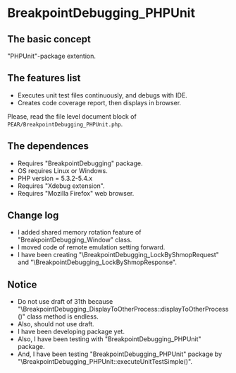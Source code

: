 BreakpointDebugging_PHPUnit
========================================

The basic concept
-----------------

"PHPUnit"-package extention.

The features list
-----------------

* Executes unit test files continuously, and debugs with IDE.
* Creates code coverage report, then displays in browser.

Please, read the file level document block of `PEAR/BreakpointDebugging_PHPUnit.php`.

The dependences
---------------

* Requires "BreakpointDebugging" package.
* OS requires Linux or Windows.
* PHP version = 5.3.2-5.4.x
* Requires "Xdebug extension".
* Requires "Mozilla Firefox" web browser.

Change log
----------

* I added shared memory rotation feature of "BreakpointDebugging_Window" class.
* I moved code of remote emulation setting forward.
* I have been creating "\BreakpointDebugging_LockByShmopRequest" and "\BreakpointDebugging_LockByShmopResponse".

Notice
------

* Do not use draft of 31th because "\BreakpointDebugging_DisplayToOtherProcess::displayToOtherProcess()" class method is endless.
* Also, should not use draft.
* I have been developing package yet.
* Also, I have been testing with "BreakpointDebugging_PHPUnit" package.
* And, I have been testing "BreakpointDebugging_PHPUnit" package by "\BreakpointDebugging_PHPUnit::executeUnitTestSimple()".
